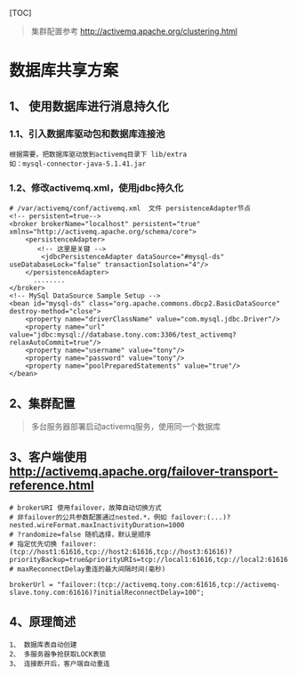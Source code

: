 [TOC]

> 集群配置参考 http://activemq.apache.org/clustering.html

# 数据库共享方案
## 1、 使用数据库进行消息持久化
### 1.1、引入数据库驱动包和数据库连接池
```
根据需要，把数据库驱动放到activemq目录下 lib/extra
如：mysql-connector-java-5.1.41.jar
```
### 1.2、修改activemq.xml，使用jdbc持久化
```
# /var/activemq/conf/activemq.xml  文件 persistenceAdapter节点
<!-- persistent=true-->
<broker brokerName="localhost" persistent="true" xmlns="http://activemq.apache.org/schema/core">
    <persistenceAdapter>
       <!-- 这里是关键 -->
        <jdbcPersistenceAdapter dataSource="#mysql-ds" useDatabaseLock="false" transactionIsolation="4"/>
    </persistenceAdapter>
      ........
</broker>
<!-- MySql DataSource Sample Setup -->
<bean id="mysql-ds" class="org.apache.commons.dbcp2.BasicDataSource" destroy-method="close">
    <property name="driverClassName" value="com.mysql.jdbc.Driver"/>
    <property name="url" value="jdbc:mysql://database.tony.com:3306/test_activemq?relaxAutoCommit=true"/>
    <property name="username" value="tony"/>
    <property name="password" value="tony"/>
    <property name="poolPreparedStatements" value="true"/>
</bean>
```
## 2、集群配置 
> 多台服务器部署启动activemq服务，使用同一个数据库

## 3、客户端使用  http://activemq.apache.org/failover-transport-reference.html
```
# brokerURI 使用failover，故障自动切换方式
# 非failover的公共参数配置通过nested.*，例如 failover:(...)?nested.wireFormat.maxInactivityDuration=1000
# ?randomize=false 随机选择，默认是顺序
# 指定优先切换 failover:(tcp://host1:61616,tcp://host2:61616,tcp://host3:61616)?priorityBackup=true&priorityURIs=tcp://local1:61616,tcp://local2:61616
# maxReconnectDelay重连的最大间隔时间(毫秒)

brokerUrl = "failover:(tcp://activemq.tony.com:61616,tcp://activemq-slave.tony.com:61616)?initialReconnectDelay=100";
```

## 4、原理简述
```
1、 数据库表自动创建
2、 多服务器争抢获取LOCK表锁
3、 连接断开后，客户端自动重连
```

